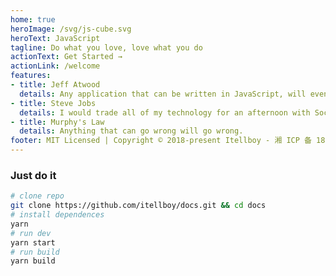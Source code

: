 ```yaml
---
home: true
heroImage: /svg/js-cube.svg
heroText: JavaScript
tagline: Do what you love, love what you do
actionText: Get Started →
actionLink: /welcome
features:
- title: Jeff Atwood
  details: Any application that can be written in JavaScript, will eventually be written in JavaScript.
- title: Steve Jobs
  details: I would trade all of my technology for an afternoon with Socrates.
- title: Murphy's Law
  details: Anything that can go wrong will go wrong.
footer: MIT Licensed | Copyright © 2018-present Itellboy - 湘 ICP 备 18020225 号
---
```


### Just do it

```bash
# clone repo
git clone https://github.com/itellboy/docs.git && cd docs
# install dependences
yarn
# run dev
yarn start
# run build
yarn build
```